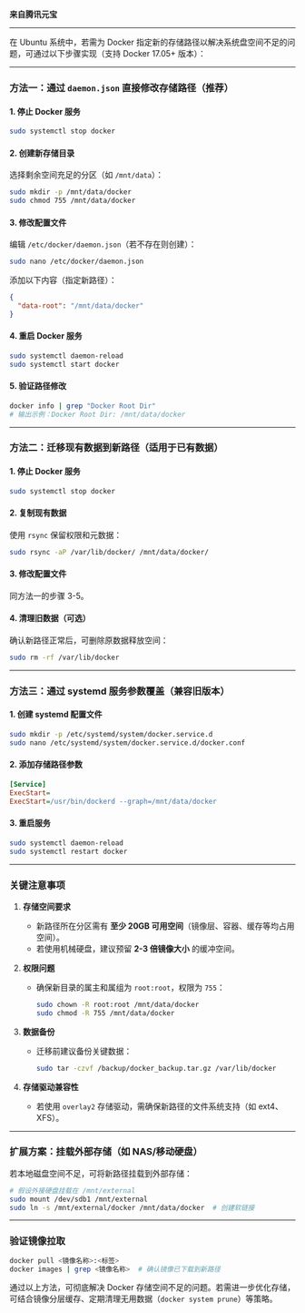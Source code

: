 **来自腾讯元宝**

---

在 Ubuntu 系统中，若需为 Docker 指定新的存储路径以解决系统盘空间不足的问题，可通过以下步骤实现（支持 Docker 17.05+ 版本）：

---

### **方法一：通过 `daemon.json` 直接修改存储路径（推荐）**
#### 1. **停止 Docker 服务**
```bash
sudo systemctl stop docker
```

#### 2. **创建新存储目录**
选择剩余空间充足的分区（如 `/mnt/data`）：
```bash
sudo mkdir -p /mnt/data/docker
sudo chmod 755 /mnt/data/docker
```

#### 3. **修改配置文件**
编辑 `/etc/docker/daemon.json`（若不存在则创建）：
```bash
sudo nano /etc/docker/daemon.json
```
添加以下内容（指定新路径）：
```json
{
  "data-root": "/mnt/data/docker"
}
```

#### 4. **重启 Docker 服务**
```bash
sudo systemctl daemon-reload
sudo systemctl start docker
```

#### 5. **验证路径修改**
```bash
docker info | grep "Docker Root Dir"
# 输出示例：Docker Root Dir: /mnt/data/docker
```

---

### **方法二：迁移现有数据到新路径（适用于已有数据）**
#### 1. **停止 Docker 服务**
```bash
sudo systemctl stop docker
```

#### 2. **复制现有数据**
使用 `rsync` 保留权限和元数据：
```bash
sudo rsync -aP /var/lib/docker/ /mnt/data/docker/
```

#### 3. **修改配置文件**
同方法一的步骤 3-5。

#### 4. **清理旧数据（可选）**
确认新路径正常后，可删除原数据释放空间：
```bash
sudo rm -rf /var/lib/docker
```

---

### **方法三：通过 systemd 服务参数覆盖（兼容旧版本）**
#### 1. **创建 systemd 配置文件**
```bash
sudo mkdir -p /etc/systemd/system/docker.service.d
sudo nano /etc/systemd/system/docker.service.d/docker.conf
```

#### 2. **添加存储路径参数**
```ini
[Service]
ExecStart=
ExecStart=/usr/bin/dockerd --graph=/mnt/data/docker
```

#### 3. **重启服务**
```bash
sudo systemctl daemon-reload
sudo systemctl restart docker
```

---

### **关键注意事项**
1. **存储空间要求**  
   - 新路径所在分区需有 **至少 20GB 可用空间**（镜像层、容器、缓存等均占用空间）。
   - 若使用机械硬盘，建议预留 **2-3 倍镜像大小** 的缓冲空间。

2. **权限问题**  
   - 确保新目录的属主和属组为 `root:root`，权限为 `755`：
     ```bash
     sudo chown -R root:root /mnt/data/docker
     sudo chmod -R 755 /mnt/data/docker
     ```

3. **数据备份**  
   - 迁移前建议备份关键数据：
     ```bash
     sudo tar -czvf /backup/docker_backup.tar.gz /var/lib/docker
     ```

4. **存储驱动兼容性**  
   - 若使用 `overlay2` 存储驱动，需确保新路径的文件系统支持（如 ext4、XFS）。

---

### **扩展方案：挂载外部存储（如 NAS/移动硬盘）**
若本地磁盘空间不足，可将新路径挂载到外部存储：
```bash
# 假设外接硬盘挂载在 /mnt/external
sudo mount /dev/sdb1 /mnt/external
sudo ln -s /mnt/external/docker /mnt/data/docker  # 创建软链接
```

---

### **验证镜像拉取**
```bash
docker pull <镜像名称>:<标签>
docker images | grep <镜像名称>  # 确认镜像已下载到新路径
```

通过以上方法，可彻底解决 Docker 存储空间不足的问题。若需进一步优化存储，可结合镜像分层缓存、定期清理无用数据（`docker system prune`）等策略。